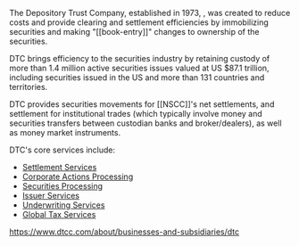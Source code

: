 The Depository Trust Company,  established in 1973, , was created to reduce costs and provide clearing and settlement efficiencies by immobilizing securities and making "[[book-entry]]" changes to ownership of the securities.

DTC brings efficiency to the securities industry by retaining custody of more than 1.4 million active securities issues valued at US $87.1 trillion, including securities issued in the US and more than 131 countries and territories.

DTC provides securities movements for [[NSCC]]'s net settlements, and settlement for institutional trades (which typically involve money and securities transfers between custodian banks and broker/dealers), as well as money market instruments.

DTC's core services include:

- [Settlement Services](https://www.dtcc.com/clearing-and-settlement-services/settlement)
- [Corporate Actions Processing](https://www.dtcc.com/asset-services/corporate-actions-processing) 
- [Securities Processing](https://www.dtcc.com/asset-services/securities-processing)
- [Issuer Services](https://www.dtcc.com/asset-services/issuer-services)
- [Underwriting Services](https://www.dtcc.com/asset-services/underwriting)
- [Global Tax Services](https://www.dtcc.com/asset-services/global-tax-services)

https://www.dtcc.com/about/businesses-and-subsidiaries/dtc
